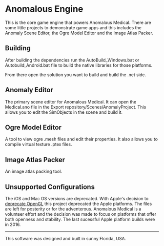# Anomalous Engine
This is the core game engine that powers Anomalous Medical. There are some little projects to demonstrate game apps and this includes the Anomaly Scene Editor, the Ogre Model Editor and the Image Atlas Packer.

## Building
After building the dependencies run the AutoBuild_Windows.bat or Autobuild_Android.bat file to build the native libraries for those platforms.

From there open the solution you want to build and build the .net side.

## Anomaly Editor
The primary scene editor for Anomalous Medical. It can open the Medical.ano file in the Export repository/Scenes/AnomalyProject. This allows you to edit the SimObjects in the scene and build it.

## Ogre Model Editor
A tool to view ogre .mesh files and edit their properties. It also allows you to compile virtual texture .ptex files.

## Image Atlas Packer
An image atlas packing tool.

## Unsupported Configurations
The iOS and Mac OS versions are deprecated. With Apple's decision to [deprecate OpenGL](https://developer.apple.com/macos/whats-new/) this project deprecated the Apple platforms. The files are left for posterity or for the adventerous. Anomalous Medical is a volunteer effort and the decision was made to focus on platforms that offer both openness and stability. The last sucessful Apple platform builds were in 2016.

----------------------------------------------------------

This software was designed and built in sunny Florida, USA.